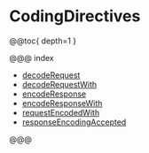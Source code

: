 <a id="codingdirectives"></a>
# CodingDirectives

@@toc{ depth=1 }

@@@ index

* [decodeRequest](decodeRequest.md)
* [decodeRequestWith](decodeRequestWith.md)
* [encodeResponse](encodeResponse.md)
* [encodeResponseWith](encodeResponseWith.md)
* [requestEncodedWith](requestEncodedWith.md)
* [responseEncodingAccepted](responseEncodingAccepted.md)

@@@